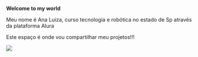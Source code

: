 **Welcome to my world**

Meu nome é Ana Luiza, curso tecnologia e robótica no estado de Sp através da plataforma Alura

Este espaço é onde vou compartilhar meu projetos!!!

![](https://media1.tenor.com/m/Bi7xs7i4R7IAAAAd/the-chosen-jesus.gif) 

